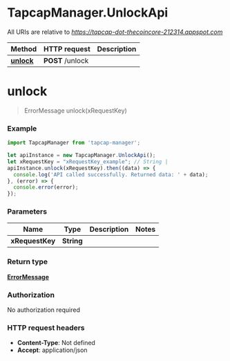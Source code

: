 # TapcapManager.UnlockApi

All URIs are relative to *https://tapcap-dot-thecoincore-212314.appspot.com*

Method | HTTP request | Description
------------- | ------------- | -------------
[**unlock**](UnlockApi.md#unlock) | **POST** /unlock | 


<a name="unlock"></a>
# **unlock**
> ErrorMessage unlock(xRequestKey)



### Example
```javascript
import TapcapManager from 'tapcap-manager';

let apiInstance = new TapcapManager.UnlockApi();
let xRequestKey = "xRequestKey_example"; // String | 
apiInstance.unlock(xRequestKey).then((data) => {
  console.log('API called successfully. Returned data: ' + data);
}, (error) => {
  console.error(error);
});

```

### Parameters

Name | Type | Description  | Notes
------------- | ------------- | ------------- | -------------
 **xRequestKey** | **String**|  | 

### Return type

[**ErrorMessage**](ErrorMessage.md)

### Authorization

No authorization required

### HTTP request headers

 - **Content-Type**: Not defined
 - **Accept**: application/json

